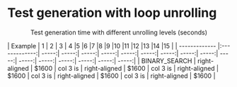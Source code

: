 
# Test generation with loop unrolling

<p align="center">Test generation time with different unrolling levels (seconds)</p>

| Example        | 1           | 2  | 3 | 4 |5 |6 |7 |8 |9 |10 |11 |12 |13 |14 |15 |
| ------------- |:-------------:| -----:| -----:| -----:| -----:| -----:| -----:| -----:| -----:| -----:| -----:| -----:| -----:| -----:| -----:| -----:| -----:| 
| BINARY_SEARCH | right-aligned | $1600 | col 3 is      | right-aligned | $1600 | col 3 is      | right-aligned | $1600 | col 3 is      | right-aligned | $1600 | col 3 is      | right-aligned | $1600 | 

